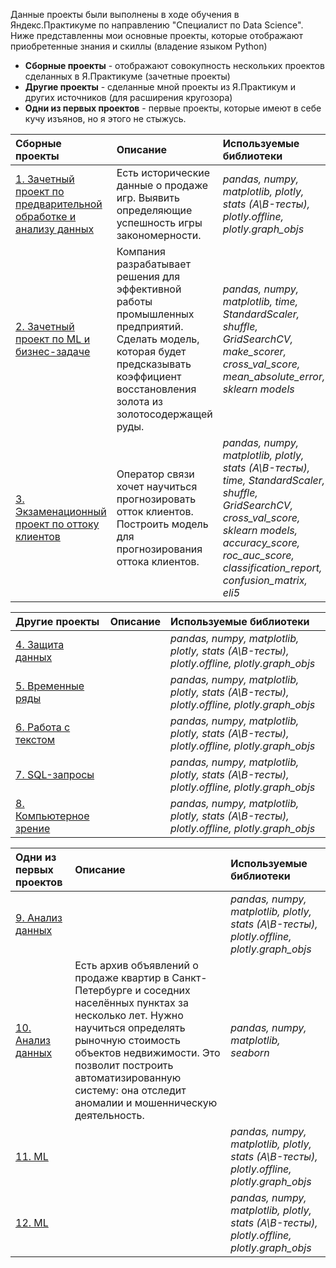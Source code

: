 Данные проекты были выполнены в ходе обучения в Яндекс.Практикуме по направлению "Специалист по Data Science". Ниже представленны мои основные проекты, которые отображают приобретенные знания и скиллы (владение языком Python)

- **Сборные проекты** - отображают совокупность нескольких проектов сделанных в Я.Практикуме (зачетные проекты)
- **Другие проекты** - сделанные мной проекты из Я.Практикум и других источников (для расширения кругозора)
- **Одни из первых проектов** - первые проекты, которые имеют в себе кучу изъянов, но я этого не стыжусь.

| Сборные проекты | Описание | Используемые библиотеки | 
| :---------------------- | :---------------------- | :---------------------- |
| [1. Зачетный проект по предварительной обработке и анализу данных ](1.Data_preprocessing_and_analysis_project) | Есть исторические данные о продаже игр. Выявить определяющие успешность игры закономерности. | *pandas, numpy, matplotlib, plotly, stats (A\B-тесты), plotly.offline, plotly.graph_objs* |
| [2. Зачетный проект по ML и бизнес-задаче](2.ML_project_and_business_tasks) | Компания разрабатывает решения для эффективной работы промышленных предприятий. Сделать модель, которая будет предсказывать коэффициент восстановления золота из золотосодержащей руды. | *pandas, numpy, matplotlib, time, StandardScaler, shuffle, GridSearchCV, make_scorer, cross_val_score, mean_absolute_error, sklearn models* |
| [3. Экзаменационный проект по оттоку клиентов](3.Exam_project_on_customer_churn) | Оператор связи хочет научиться прогнозировать отток клиентов. Построить модель для прогнозирования оттока клиентов. | *pandas, numpy, matplotlib, plotly, stats (A\B-тесты), time, StandardScaler, shuffle, GridSearchCV, cross_val_score, sklearn models, accuracy_score, roc_auc_score, classification_report, confusion_matrix, eli5* |

| Другие проекты | Описание | Используемые библиотеки | 
| :---------------------- | :---------------------- | :---------------------- |
| [4. Защита данных ]() |  | *pandas, numpy, matplotlib, plotly, stats (A\B-тесты), plotly.offline, plotly.graph_objs* |
| [5. Временные ряды ]() |  | *pandas, numpy, matplotlib, plotly, stats (A\B-тесты), plotly.offline, plotly.graph_objs* |
| [6. Работа с текстом ]() |  | *pandas, numpy, matplotlib, plotly, stats (A\B-тесты), plotly.offline, plotly.graph_objs* |
| [7. SQL-запросы ]() |  | *pandas, numpy, matplotlib, plotly, stats (A\B-тесты), plotly.offline, plotly.graph_objs* |
| [8. Компьютерное зрение ]() |  | *pandas, numpy, matplotlib, plotly, stats (A\B-тесты), plotly.offline, plotly.graph_objs* |

| Одни из первых проектов | Описание | Используемые библиотеки | 
| :---------------------- | :---------------------- | :---------------------- |
| [9. Анализ данных ]() |  | *pandas, numpy, matplotlib, plotly, stats (A\B-тесты), plotly.offline, plotly.graph_objs* |
| [10. Анализ данных ](10.Yandex_Real_Estate) | Есть архив объявлений о продаже квартир в Санкт-Петербурге и соседних населённых пунктах за несколько лет. Нужно научиться определять рыночную стоимость объектов недвижимости. Это позволит построить автоматизированную систему: она отследит аномалии и мошенническую деятельность. | *pandas, numpy, matplotlib, seaborn* |
| [11. ML ]() |  | *pandas, numpy, matplotlib, plotly, stats (A\B-тесты), plotly.offline, plotly.graph_objs* |
| [12. ML ]() |  | *pandas, numpy, matplotlib, plotly, stats (A\B-тесты), plotly.offline, plotly.graph_objs* |
